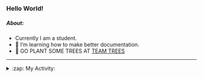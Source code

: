 ### Hello World!

##### About:
- Currently I am a student.
- 🌱 I’m learning how to make better documentation.
- 🌱 GO PLANT SOME TREES AT [TEAM TREES](https://teamtrees.org/)

---
<details>
  <summary>:zap: My Activity:</summary>
  
<!--START_SECTION:waka-->
![Code Time](http://img.shields.io/badge/Code%20Time-1%2C135%20hrs%2037%20mins-blue)

**I'm a Night 🦉** 

```text
🌞 Morning                1322 commits        ██░░░░░░░░░░░░░░░░░░░░░░░   08.95 % 
🌆 Daytime                5288 commits        █████████░░░░░░░░░░░░░░░░   35.81 % 
🌃 Evening                4269 commits        ███████░░░░░░░░░░░░░░░░░░   28.91 % 
🌙 Night                  3887 commits        ███████░░░░░░░░░░░░░░░░░░   26.32 % 
```
📅 **I'm Most Productive on Wednesday** 

```text
Monday                   2244 commits        ████░░░░░░░░░░░░░░░░░░░░░   15.20 % 
Tuesday                  1896 commits        ███░░░░░░░░░░░░░░░░░░░░░░   12.84 % 
Wednesday                3420 commits        ██████░░░░░░░░░░░░░░░░░░░   23.16 % 
Thursday                 1815 commits        ███░░░░░░░░░░░░░░░░░░░░░░   12.29 % 
Friday                   1429 commits        ██░░░░░░░░░░░░░░░░░░░░░░░   09.68 % 
Saturday                 1323 commits        ██░░░░░░░░░░░░░░░░░░░░░░░   08.96 % 
Sunday                   2639 commits        ████░░░░░░░░░░░░░░░░░░░░░   17.87 % 
```


📊 **This Week I Spent My Time On** 

```text
🔥 Editors: 
VS Code                  2 hrs 41 mins       █████████████████████████   100.00 % 

🐱‍💻 Projects: 
praise                   1 hr 21 mins        █████████████░░░░░░░░░░░░   50.59 % 
gfg-frontend             1 hr 19 mins        ████████████░░░░░░░░░░░░░   49.41 % 
```


 Last Updated on 15/06/2023 06:07:53 UTC
<!--END_SECTION:waka-->
</details>
